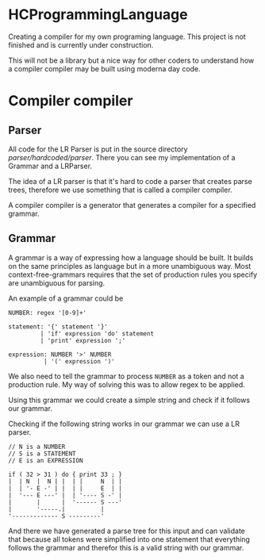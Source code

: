 # HCProgrammingLanguage
Creating a compiler for my own programing language.
This project is not finished and is currently under construction.


This will not be a library but a nice way for other coders to understand how a compiler compiler
may be built using moderna day code.


# Compiler compiler

## Parser
All code for the LR Parser is put in the source directory *parser/hardcoded/parser*.
There you can see my implementation of a Grammar and a LRParser.

The idea of a LR parser is that it's hard to code a parser that creates parse trees,
therefore we use something that is called a compiler compiler.

A compiler compiler is a generator that generates a compiler for a specified grammar.




## Grammar

A grammar is a way of expressing how a language should be built. It builds on the same
principles as language but in a more unambiguous way. Most context-free-grammars requires
that the set of production rules you specify are unambiguous for parsing.

An example of a grammar could be
```
NUMBER: regex '[0-9]+'

statement: '{' statement '}'
         | 'if' expression 'do' statement
         | 'print' expression ';'

expression: NUMBER '>' NUMBER
          | '(' expression ')'
```

We also need to tell the grammar to process <code>NUMBER</code> as a token and not a
production rule. My way of solving this was to allow regex to be applied.

Using this grammar we could create a simple string and check if it follows our grammar.

Checking if the following string works in our grammar we can use a LR parser.
```
// N is a NUMBER
// S is a STATEMENT
// E is an EXPRESSION

if ( 32 > 31 ) do { print 33 ; }
|  | N  |  N | |  | |     N  | |
|  | '- E -' | |  | |     E  | |
|  '--- E ---' |  | '---- S -' |
|       |      |  '------ S ---'
|       '-----.|          |
'------------- S ---------'      
```

And there we have generated a parse tree for this input and can validate that because
all tokens were simplified into one statement that everything follows the grammar and
therefor this is a valid string with our grammar.
